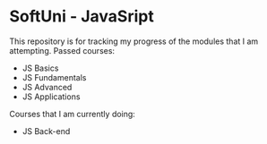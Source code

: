 # SoftUni - JavaSript

This repository is for tracking my progress of the modules that I am attempting. Passed courses:
 - JS Basics
 - JS Fundamentals
 - JS Advanced
 - JS Applications

Courses that I am currently doing:
- JS Back-end
